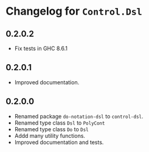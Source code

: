 # Changelog for `Control.Dsl`

## 0.2.0.2
* Fix tests in GHC 8.6.1

## 0.2.0.1
* Improved documentation.

## 0.2.0.0

* Renamed package `do-notation-dsl` to `control-dsl`.
* Renamed type class `Dsl` to `PolyCont`
* Renamed type class `Do` to `Dsl`
* Addd many utility functions.
* Improved documentation and tests.
